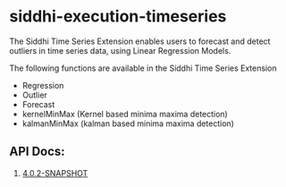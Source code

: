 # siddhi-execution-timeseries

The Siddhi Time Series Extension enables users to forecast and detect outliers in time series data, using Linear Regression Models. 

The following functions are available in the Siddhi Time Series Extension

* Regression
* Outlier
* Forecast
* kernelMinMax (Kernel based minima maxima detection)
* kalmanMinMax (kalman based minima maxima detection)

## API Docs:

1. <a href="./api/4.0.2-SNAPSHOT">4.0.2-SNAPSHOT</a>
